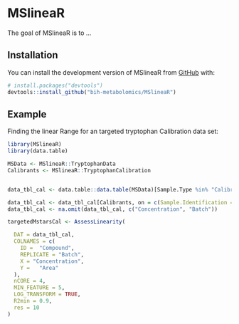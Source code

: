 
# MSlineaR

<!-- badges: start -->
<!-- badges: end -->

The goal of MSlineaR is to ...

## Installation

You can install the development version of MSlineaR from [GitHub](https://github.com/) with:

``` r
# install.packages("devtools")
devtools::install_github("bih-metabolomics/MSlineaR")
```

## Example

Finding the linear Range for an targeted tryptophan Calibration data set:

``` r
library(MSlineaR)
library(data.table)

MSData <- MSlineaR::TryptophanData
Calibrants <- MSlineaR::TryptophanCalibration


data_tbl_cal <- data.table::data.table(MSData)[Sample.Type %in% "Calibration Standard", ]

data_tbl_cal <- data_tbl_cal[Calibrants, on = c(Sample.Identification = "Sample Identification", Compound = "Metabolite" )]
data_tbl_cal <- na.omit(data_tbl_cal, c("Concentration", "Batch"))

targetedMstarsCal <- AssessLinearity(

  DAT = data_tbl_cal,
  COLNAMES = c(
    ID =  "Compound",
    REPLICATE = "Batch",
    X = "Concentration",
    Y =   "Area"
  ),
  nCORE = 4,
  MIN_FEATURE = 5,
  LOG_TRANSFORM = TRUE,
  R2min = 0.9,
  res = 10
)




```

